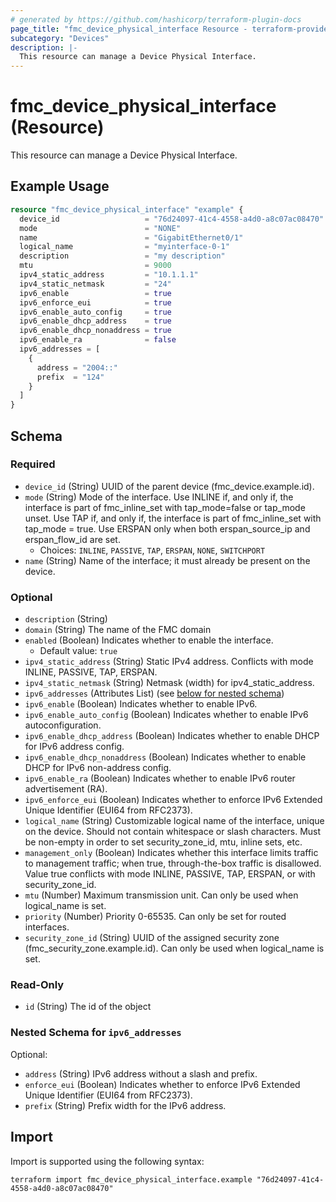 ```yaml
---
# generated by https://github.com/hashicorp/terraform-plugin-docs
page_title: "fmc_device_physical_interface Resource - terraform-provider-fmc"
subcategory: "Devices"
description: |-
  This resource can manage a Device Physical Interface.
---
```


# fmc_device_physical_interface (Resource)

This resource can manage a Device Physical Interface.

## Example Usage

```terraform
resource "fmc_device_physical_interface" "example" {
  device_id                   = "76d24097-41c4-4558-a4d0-a8c07ac08470"
  mode                        = "NONE"
  name                        = "GigabitEthernet0/1"
  logical_name                = "myinterface-0-1"
  description                 = "my description"
  mtu                         = 9000
  ipv4_static_address         = "10.1.1.1"
  ipv4_static_netmask         = "24"
  ipv6_enable                 = true
  ipv6_enforce_eui            = true
  ipv6_enable_auto_config     = true
  ipv6_enable_dhcp_address    = true
  ipv6_enable_dhcp_nonaddress = true
  ipv6_enable_ra              = false
  ipv6_addresses = [
    {
      address = "2004::"
      prefix  = "124"
    }
  ]
}
```

<!-- schema generated by tfplugindocs -->
## Schema

### Required

- `device_id` (String) UUID of the parent device (fmc_device.example.id).
- `mode` (String) Mode of the interface. Use INLINE if, and only if, the interface is part of fmc_inline_set with tap_mode=false or tap_mode unset. Use TAP if, and only if, the interface is part of fmc_inline_set with tap_mode = true. Use ERSPAN only when both erspan_source_ip and erspan_flow_id are set.
  - Choices: `INLINE`, `PASSIVE`, `TAP`, `ERSPAN`, `NONE`, `SWITCHPORT`
- `name` (String) Name of the interface; it must already be present on the device.

### Optional

- `description` (String)
- `domain` (String) The name of the FMC domain
- `enabled` (Boolean) Indicates whether to enable the interface.
  - Default value: `true`
- `ipv4_static_address` (String) Static IPv4 address. Conflicts with mode INLINE, PASSIVE, TAP, ERSPAN.
- `ipv4_static_netmask` (String) Netmask (width) for ipv4_static_address.
- `ipv6_addresses` (Attributes List) (see [below for nested schema](#nestedatt--ipv6_addresses))
- `ipv6_enable` (Boolean) Indicates whether to enable IPv6.
- `ipv6_enable_auto_config` (Boolean) Indicates whether to enable IPv6 autoconfiguration.
- `ipv6_enable_dhcp_address` (Boolean) Indicates whether to enable DHCP for IPv6 address config.
- `ipv6_enable_dhcp_nonaddress` (Boolean) Indicates whether to enable DHCP for IPv6 non-address config.
- `ipv6_enable_ra` (Boolean) Indicates whether to enable IPv6 router advertisement (RA).
- `ipv6_enforce_eui` (Boolean) Indicates whether to enforce IPv6 Extended Unique Identifier (EUI64 from RFC2373).
- `logical_name` (String) Customizable logical name of the interface, unique on the device. Should not contain whitespace or slash characters. Must be non-empty in order to set security_zone_id, mtu, inline sets, etc.
- `management_only` (Boolean) Indicates whether this interface limits traffic to management traffic; when true, through-the-box traffic is disallowed. Value true conflicts with mode INLINE, PASSIVE, TAP, ERSPAN, or with security_zone_id.
- `mtu` (Number) Maximum transmission unit. Can only be used when logical_name is set.
- `priority` (Number) Priority 0-65535. Can only be set for routed interfaces.
- `security_zone_id` (String) UUID of the assigned security zone (fmc_security_zone.example.id). Can only be used when logical_name is set.

### Read-Only

- `id` (String) The id of the object

<a id="nestedatt--ipv6_addresses"></a>
### Nested Schema for `ipv6_addresses`

Optional:

- `address` (String) IPv6 address without a slash and prefix.
- `enforce_eui` (Boolean) Indicates whether to enforce IPv6 Extended Unique Identifier (EUI64 from RFC2373).
- `prefix` (String) Prefix width for the IPv6 address.

## Import

Import is supported using the following syntax:

```shell
terraform import fmc_device_physical_interface.example "76d24097-41c4-4558-a4d0-a8c07ac08470"
```
